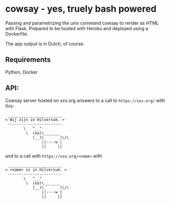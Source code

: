 # cowsay - yes, truely bash powered
Passing and parametrizing the unix command cowsay to render as HTML with Flask. Prepared to be hosted with Heroku and deployed using a Dockerfile. 

The app output is in Dutch, of course.

## Requirements
Python, Docker

## API:
Cowsay server hosted on xxx.org answers to a call to ```https://xxx.org/```
with this:

```
 ________________________
< Wij zijn in Hilversum. >
 ------------------------
        \   ^__^
         \  (oo)\_______
            (__)\       )\/\
                ||----w |
                ||     ||
```

and to a call with ```https://xxx.org/<name>``` with


```
 ________________________
< <name> is in Hilversum. >
 ------------------------
        \   ^__^
         \  (oo)\_______
            (__)\       )\/\
                ||----w |
                ||     ||
```
